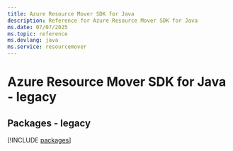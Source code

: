 ```yaml
---
title: Azure Resource Mover SDK for Java
description: Reference for Azure Resource Mover SDK for Java
ms.date: 07/07/2025
ms.topic: reference
ms.devlang: java
ms.service: resourcemover
---
```

# Azure Resource Mover SDK for Java - legacy
## Packages - legacy
[!INCLUDE [packages](resource-mover-index.md)]